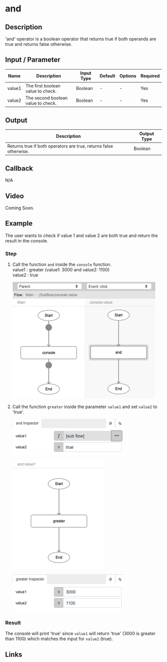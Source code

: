 # and

## Description

'and' operator is a boolean operator that returns true if both operands are true and returns false otherwise. 

## Input / Parameter

| Name | Description | Input Type | Default | Options | Required |
| ------ | ------ | ------ | ------ | ------ | ------ |
| value1 | The first boolean value to check. | Boolean | - | - | Yes |
| value2 | The second boolean value to check. | Boolean | - | - | Yes |

## Output

| Description | Output Type |
| ------ | ------ |
| Returns true if both operators are true, returns false otherwise. | Boolean |

## Callback

N/A

## Video

Coming Soon.

<!-- Format: [![Video]({image-path})]({url-link}) -->

## Example

The user wants to check if value 1 and value 2 are both true and return the result in the console.
</br>

### Step

1. Call the function `and` inside the `console` function.
    </br>
    value1 : greater (value1:  3000 and value2:  1100)<br />
    value2 : true<br />

    ![](./and-step-1.png)

2. Call the function `greater` inside the parameter `value1` and set `value2` to 'true'.

    ![](./and-step-2.png)

    ![](./and-step-3.png)

    ![](./and-step-4.png)

### Result

The console will print 'true' since `value1` will return 'true' (3000 is greater than 1100) which matches the input for `value2` (true).

## Links